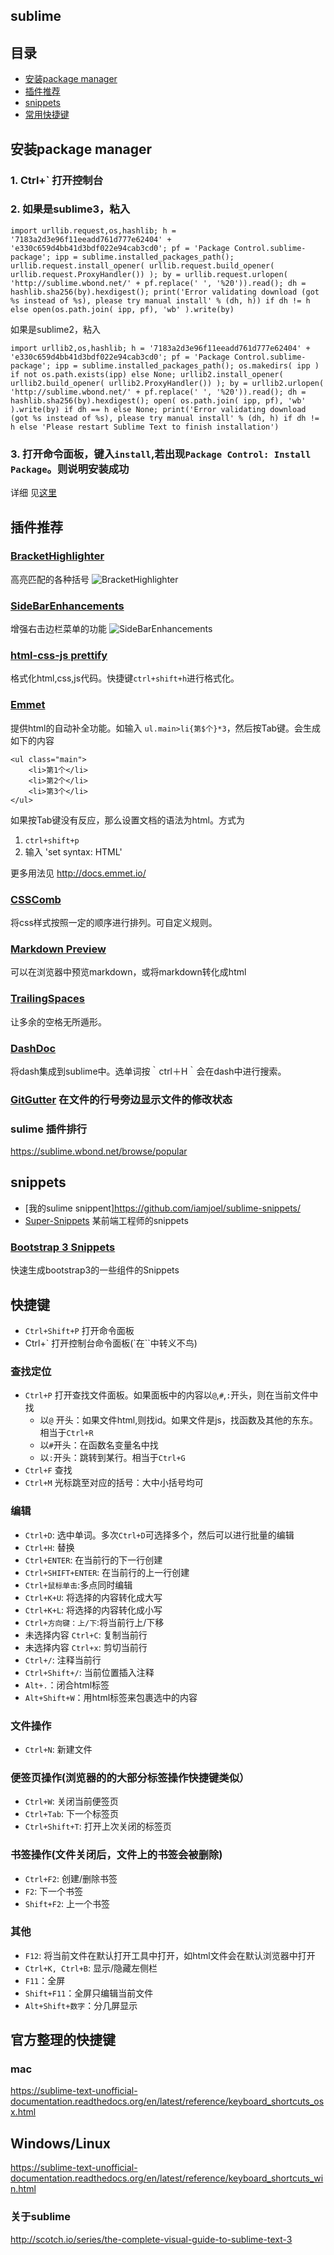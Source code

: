 ## sublime
## 目录
* [安装package manager](#install)
* [插件推荐](#plugin)
* [snippets](#snippets)
* [常用快捷键](#shortcut)


## <a name="install">安装package manager</a>
### 1. Ctrl+\` 打开控制台
### 2. 如果是sublime3，粘入
```
import urllib.request,os,hashlib; h = '7183a2d3e96f11eeadd761d777e62404' + 'e330c659d4bb41d3bdf022e94cab3cd0'; pf = 'Package Control.sublime-package'; ipp = sublime.installed_packages_path(); urllib.request.install_opener( urllib.request.build_opener( urllib.request.ProxyHandler()) ); by = urllib.request.urlopen( 'http://sublime.wbond.net/' + pf.replace(' ', '%20')).read(); dh = hashlib.sha256(by).hexdigest(); print('Error validating download (got %s instead of %s), please try manual install' % (dh, h)) if dh != h else open(os.path.join( ipp, pf), 'wb' ).write(by)
```
如果是sublime2，粘入
```
import urllib2,os,hashlib; h = '7183a2d3e96f11eeadd761d777e62404' + 'e330c659d4bb41d3bdf022e94cab3cd0'; pf = 'Package Control.sublime-package'; ipp = sublime.installed_packages_path(); os.makedirs( ipp ) if not os.path.exists(ipp) else None; urllib2.install_opener( urllib2.build_opener( urllib2.ProxyHandler()) ); by = urllib2.urlopen( 'http://sublime.wbond.net/' + pf.replace(' ', '%20')).read(); dh = hashlib.sha256(by).hexdigest(); open( os.path.join( ipp, pf), 'wb' ).write(by) if dh == h else None; print('Error validating download (got %s instead of %s), please try manual install' % (dh, h) if dh != h else 'Please restart Sublime Text to finish installation')
```
### 3. 打开命令面板，键入`install`,若出现`Package Control: Install Package`。则说明安装成功

详细 见[这里](https://sublime.wbond.net/installation)

## <a name="plugin">插件推荐</a>
### [BracketHighlighter](https://github.com/facelessuser/BracketHighlighter)
高亮匹配的各种括号
![BracketHighlighter](https://camo.githubusercontent.com/771f9df16f29a134369cbcb0913f55932d156983/687474703a2f2f646c2e64726f70626f782e636f6d2f752f3334323639382f427261636b6574486967686c6967687465722f4578616d706c65312e706e67)

### [SideBarEnhancements](https://github.com/titoBouzout/SideBarEnhancements/tree/st3)
增强右击边栏菜单的功能
![SideBarEnhancements](https://camo.githubusercontent.com/9c427039fb2e97570edf760c4abeaf43d208f702/687474703a2f2f646c2e64726f70626f782e636f6d2f752f34333539363434392f7469746f2f7375626c696d652f536964654261722f73637265656e73686f742e706e67)

### [html-css-js prettify](https://github.com/victorporof/Sublime-HTMLPrettify)
格式化html,css,js代码。快捷键`ctrl+shift+h`进行格式化。

### [Emmet](https://sublime.wbond.net/packages/Emmet)
提供html的自动补全功能。如输入 `ul.main>li{第$个}*3`，然后按Tab键。会生成如下的内容
```
<ul class="main">
	<li>第1个</li>
	<li>第2个</li>
	<li>第3个</li>
</ul>
```
如果按Tab键没有反应，那么设置文档的语法为html。方式为
1. `ctrl+shift+p`
1. 输入 'set syntax: HTML'

更多用法见 http://docs.emmet.io/

### [CSSComb](http://csscomb.com/)
将css样式按照一定的顺序进行排列。可自定义规则。

### [Markdown Preview](https://sublime.wbond.net/packages/Markdown%20Preview)
可以在浏览器中预览markdown，或将markdown转化成html

### [Trailing​Spaces](https://sublime.wbond.net/packages/TrailingSpaces)
让多余的空格无所遁形。

### [DashDoc](https://github.com/farcaller/DashDoc#readme)
将dash集成到sublime中。选单词按｀ctrl＋H｀会在dash中进行搜索。

### [GitGutter](https://github.com/jisaacks/GitGutter) 在文件的行号旁边显示文件的修改状态

### sulime 插件排行
https://sublime.wbond.net/browse/popular

## <a name="snippets">snippets</a>
* [我的sulime snippent]https://github.com/iamjoel/sublime-snippets/
* [Super-Snippets](https://github.com/jakebresnehan/Sublime-Super-Snippets) 某前端工程师的snippets

### [Bootstrap 3 Snippets](https://github.com/JasonMortonNZ/bs3-sublime-plugin)
快速生成bootstrap3的一些组件的Snippets

## <a name="shortcut">快捷键</a>
* `Ctrl+Shift+P` 打开命令面板
* Ctrl+\` 打开控制台命令面板(\`在``中转义不鸟)

### 查找定位
* `Ctrl+P` 打开查找文件面板。如果面板中的内容以`@`,`#`,`:`开头，则在当前文件中找
	* 以`@` 开头：如果文件html,则找id。如果文件是js，找函数及其他的东东。相当于`Ctrl+R`
	* 以`#`开头：在函数名变量名中找
	* 以`:`开头：跳转到某行。相当于`Ctrl+G`
* `Ctrl+F` 查找
* `Ctrl+M` 光标跳至对应的括号：大中小括号均可

### 编辑
* `Ctrl+D`: 选中单词。多次`Ctrl+D`可选择多个，然后可以进行批量的编辑
* `Ctrl+H`: 替换
* `Ctrl+ENTER`: 在当前行的下一行创建
* `Ctrl+SHIFT+ENTER`: 在当前行的上一行创建
* `Ctrl+鼠标单击`:多点同时编辑
* `Ctrl+K+U`: 将选择的内容转化成大写
* `Ctrl+K+L`: 将选择的内容转化成小写
* `Ctrl+方向键：上/下`:将当前行上/下移
* 未选择内容 `Ctrl+C`: 复制当前行
* 未选择内容 `Ctrl+x`: 剪切当前行
* `Ctrl+/`: 注释当前行
* `Ctrl+Shift+/`: 当前位置插入注释
* `Alt+.`：闭合html标签
* `Alt+Shift+W`：用html标签来包裹选中的内容

### 文件操作
* `Ctrl+N`: 新建文件

### 便签页操作(浏览器的的大部分标签操作快捷键类似）
* `Ctrl+W`: 关闭当前便签页
* `Ctrl+Tab`: 下一个标签页
* `Ctrl+Shift+T`: 打开上次关闭的标签页

### 书签操作(文件关闭后，文件上的书签会被删除)
* `Ctrl+F2`: 创建/删除书签
* `F2`: 下一个书签
* `Shift+F2`: 上一个书签

### 其他
* `F12`: 将当前文件在默认打开工具中打开，如html文件会在默认浏览器中打开
* `Ctrl+K, Ctrl+B`: 显示/隐藏左侧栏
* `F11`：全屏
* `Shift+F11`：全屏只编辑当前文件
* `Alt+Shift+数字`：分几屏显示

## 官方整理的快捷键
### mac
https://sublime-text-unofficial-documentation.readthedocs.org/en/latest/reference/keyboard_shortcuts_osx.html

## Windows/Linux
https://sublime-text-unofficial-documentation.readthedocs.org/en/latest/reference/keyboard_shortcuts_win.html


### 关于sublime
http://scotch.io/series/the-complete-visual-guide-to-sublime-text-3



